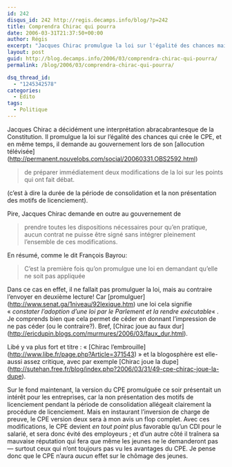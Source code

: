 ```yaml
---
id: 242
disqus_id: 242 http://regis.decamps.info/blog/?p=242
title: Comprendra Chirac qui pourra
date: 2006-03-31T21:37:50+00:00
author: Régis
excerpt: "Jacques Chirac promulgue la loi sur l'égalité des chances mais demande que le CPE ne soit pas appliqué"
layout: post
guid: http://blog.decamps.info/2006/03/comprendra-chirac-qui-pourra/
permalink: /blog/2006/03/comprendra-chirac-qui-pourra/

dsq_thread_id:
  - "1245342578"
categories:
  - Edito
tags:
  - Politique
---
```

Jacques Chirac a décidément une interprétation abracabrantesque de la Constitution. Il promulgue la loi sur l’égalité des chances qui crée le CPE, et en même temps, il demande au gouvernement lors de son \[allocution télévisée\](http://permanent.nouvelobs.com/social/20060331.OBS2592.html)

> de préparer immédiatement deux modifications de la loi sur les points qui ont fait débat. 

(c’est à dire la durée de la période de consolidation et la non présentation des motifs de licenciement).

Pire, Jacques Chirac demande en outre au gouvernement de

> prendre toutes les dispositions nécessaires pour qu’en pratique, aucun contrat ne puisse être signé sans intégrer pleinement l’ensemble de ces modifications. 

En résumé, comme le dit François Bayrou:

> C’est la première fois qu’on promulgue une loi en demandant qu’elle ne soit pas appliquée 

Dans ce cas en effet, il ne fallait pas promulguer la loi, mais au contraire l’envoyer en deuxième lecture! Car \[promulguer\](http://www.senat.ga/1niveau/92lexique.htm) une loi cela signifie « _constater l’adoption d’une loi par le Parlement et la rendre exécutable_« . Je comprends bien que cela permet de céder en donnant l’impression de ne pas céder (ou le contraire?). Bref, \[Chirac joue au faux dur\](http://ericdupin.blogs.com/murmures/2006/03/faux_dur.html).

Libé y va plus fort et titre : « \[Chirac l&#8217;embrouille\](http://www.libe.fr/page.php?Article=371543) » et la blogosphère est elle-aussi assez critique, avec par exemple \[Chirac joue la dupe\](http://sutehan.free.fr/blog/index.php?2006/03/31/49-cpe-chirac-joue-la-dupe).

Sur le fond maintenant, la version du CPE promulguée ce soir présentait un intérêt pour les entreprises, car la non présentation des motifs de licenciement pendant la période de consolidation allégeait clairement la procédure de licenciement. Mais en instaurant l’inversion de charge de preuve, le CPE version deux sera à mon avis un flop complet. Avec ces modifications, le CPE devient _en tout point_ plus favorable qu’un CDI pour le salarié, et sera donc évité des employeurs ; et d’un autre côté il traînera sa mauvaise réputation qui fera que même les jeunes ne le demanderont pas &#8212; surtout ceux qui n’ont toujours pas vu les avantages du CPE. Je pense donc que le CPE n’aura _aucun_ effet sur le chômage des jeunes.
